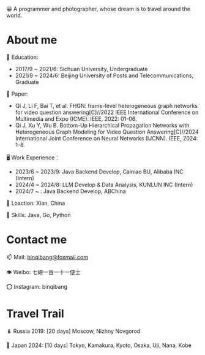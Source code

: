 😀 A programmer and photographer, whose dream is to travel around the world.

# About me

🚩 Education:
- 2017/9 ~ 2021/6: Sichuan University, Undergraduate
- 2021/9 ~ 2024/6: Beijing University of Posts and Telecommunications, Graduate

📜 Paper:
- Qi J, Li F, Bai T, et al. FHGN: frame-level heterogeneous graph networks for video question answering[C]//2022 IEEE International Conference on Multimedia and Expo (ICME). IEEE, 2022: 01-06.
- Qi J, Xu Y, Wu B. Bottom-Up Hierarchical Propagation Networks with Heterogeneous Graph Modeling for Video Question Answering[C]//2024 International Joint Conference on Neural Networks (IJCNN). IEEE, 2024: 1-8.

🖥️ Work Experience：
- 2023/6 ~ 2023/9:  Java Backend Develop, Cainiao BU, Alibaba INC (Intern)
- 2024/4 ~ 2024/8:  LLM Develop & Data Analysis, KUNLUN INC (Intern)
- 2024/7 ~ : Java Backend Develop, ABChina

📌 Loaction: Xian, China

💪 Skills: Java, Go, Python

# Contact me

📫 Mail: binqibang@foxmail.com

👁️ Weibo: 七磅一百一十一便士

⭕ Instagram: binqibang

# Travel Trail
🪆 Russia 2019: [20 days] Moscow, Nizhny Novgorod

🗻 Japan  2024: [10 days] Tokyo, Kamakura, Kyoto, Osaka, Uji, Nana, Kobe

<!---
binqibang/binqibang is a ✨ special ✨ repository because its `README.md` (this file) appears on your GitHub profile.
You can click the Preview link to take a look at your changes.
--->
